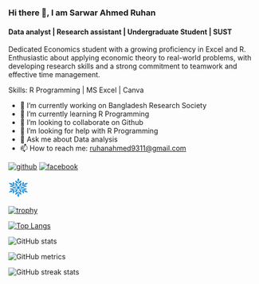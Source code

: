 ### Hi there 👋, I am Sarwar Ahmed Ruhan
#### Data analyst | Research assistant | Undergraduate Student | SUST
Dedicated Economics student with a growing proficiency in Excel and R. Enthusiastic about applying economic theory to real-world problems, with developing research skills and a strong commitment to teamwork and effective time management.

Skills: R Programming | MS Excel | Canva

- 🔭 I’m currently working on Bangladesh Research Society 
- 🌱 I’m currently learning R Programming 
- 👯 I’m looking to collaborate on Github 
- 🤔 I’m looking for help with R Programming 
- 💬 Ask me about Data analysis 
- 📫 How to reach me: ruhanahmed9311@gmail.com 


[<img src='https://cdn.jsdelivr.net/npm/simple-icons@3.0.1/icons/github.svg' alt='github' height='40'>](https://github.com/Ruhan006)  [<img src='https://cdn.jsdelivr.net/npm/simple-icons@3.0.1/icons/facebook.svg' alt='facebook' height='40'>](https://www.facebook.com/https://www.facebook.com/ahmed.ruhan.9066?mibextid=LQQJ4d)  

<a href='https://archiveprogram.github.com/'><img src='https://raw.githubusercontent.com/acervenky/animated-github-badges/master/assets/acbadge.gif' width='40' height='40'></a> 

[![trophy](https://github-profile-trophy.vercel.app/?username=Ruhan006)](https://github.com/ryo-ma/github-profile-trophy)

[![Top Langs](https://github-readme-stats.vercel.app/api/top-langs/?username=Ruhan006)](https://github.com/anuraghazra/github-readme-stats)

![GitHub stats](https://github-readme-stats.vercel.app/api?username=Ruhan006&show_icons=true)  

![GitHub metrics](https://metrics.lecoq.io/Ruhan006)  

![GitHub streak stats](https://streak-stats.demolab.com/?user=Ruhan006)  

